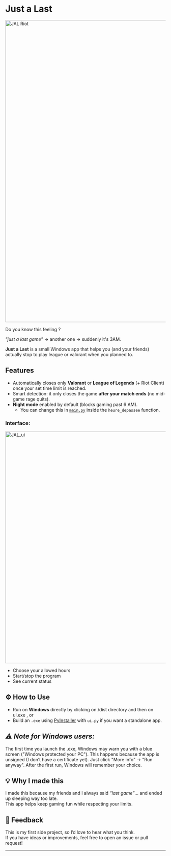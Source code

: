 # Just a Last


<img width="1918" height="948" alt="JAL Riot" src="https://github.com/user-attachments/assets/d737d32e-2ac5-4f51-9ace-fbc984129bb4" />


Do you know this feeling ?  

*"just a last game"* → another one → suddenly it's 3AM.  

**Just a Last** is a small Windows app that helps you (and your friends) actually stop to play league or valorant when you planned to.  

## Features

- Automatically closes only **Valorant** or **League of Legends**  (+ Riot Client) once your set time limit is reached.  
- Smart detection: it only closes the game **after your match ends** (no mid-game rage quits).  
- **Night mode** enabled by default (blocks gaming past 6 AM).  
  - You can change this in [`main.py`](./main.py) inside the `heure_depassee` function.

### Interface:

<img width="593" height="728" alt="JAL_ui" src="https://github.com/user-attachments/assets/ccb9d285-c6af-4f25-b850-c62470928f37" />

  - Choose your allowed hours  
  - Start/stop the program  
  - See current status  

## ⚙️ How to Use

- Run on **Windows** directly by clicking on /dist directory and then on ui.exe , or  
- Build an `.exe` using [PyInstaller](https://pyinstaller.org/) with `ui.py` if you want a standalone app.  

## *⚠️ Note for Windows users:*
The first time you launch the .exe, Windows may warn you with a blue screen ("Windows protected your PC").
This happens because the app is unsigned (I don’t have a certificate yet).
Just click "More info" → "Run anyway". After the first run, Windows will remember your choice.


## 💡 Why I made this
I made this because my friends and I always said *“last game”*… and ended up sleeping way too late.  
This app helps keep gaming fun while respecting your limits.  

## 📩 Feedback
This is my first side project, so I’d love to hear what you think.  
If you have ideas or improvements, feel free to open an issue or pull request!  


---
